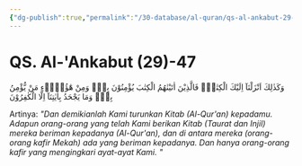 ```yaml
---
{"dg-publish":true,"permalink":"/30-database/al-quran/qs-al-ankabut-29-47/"}
---
```



# QS. Al-'Ankabut (29)-47
وَكَذٰلِكَ اَنْزَلْنَآ اِلَيْكَ الْكِتٰبَۗ فَالَّذِيْنَ اٰتَيْنٰهُمُ الْكِتٰبَ يُؤْمِنُوْنَ بِهٖۚ وَمِنْ هٰٓؤُلَاۤءِ مَنْ يُّؤْمِنُ بِهٖۗ وَمَا يَجْحَدُ بِاٰيٰتِنَآ اِلَّا الْكٰفِرُوْنَ

Artinya: *"Dan demikianlah Kami turunkan Kitab (Al-Qur'an) kepadamu. Adapun orang-orang yang telah Kami berikan Kitab (Taurat dan Injil) mereka beriman kepadanya (Al-Qur'an), dan di antara mereka (orang-orang kafir Mekah) ada yang beriman kepadanya. Dan hanya orang-orang kafir yang mengingkari ayat-ayat Kami. "*
